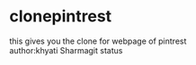 # clonepintrest
this gives you the clone for webpage of pintrest
<br>
author:khyati Sharmagit status


